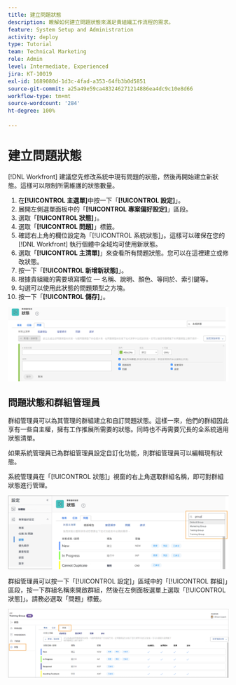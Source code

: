 ```yaml
---
title: 建立問題狀態
description: 瞭解如何建立問題狀態來滿足貴組織工作流程的需求。
feature: System Setup and Administration
activity: deploy
type: Tutorial
team: Technical Marketing
role: Admin
level: Intermediate, Experienced
jira: KT-10019
exl-id: 1689080d-1d3c-4fad-a353-64fb3b0d5851
source-git-commit: a25a49e59ca483246271214886ea4dc9c10e8d66
workflow-type: tm+mt
source-wordcount: '284'
ht-degree: 100%

---
```


# 建立問題狀態

[!DNL Workfront] 建議您先修改系統中現有問題的狀態，然後再開始建立新狀態。這樣可以限制所需維護的狀態數量。

1. 在&#x200B;**[!UICONTROL 主選單]**&#x200B;中按一下「**[!UICONTROL 設定]**」。
1. 展開左側選單面板中的「**[!UICONTROL 專案偏好設定]**」區段。
1. 選取「**[!UICONTROL 狀態]**」。
1. 選取「**[!UICONTROL 問題]**」標籤。
1. 確認右上角的欄位設定為「[!UICONTROL 系統狀態]」。這樣可以確保在您的 [!DNL Workfront] 執行個體中全域均可使用新狀態。
1. 選取「**[!UICONTROL 主清單]**」來查看所有問題狀態。您可以在這裡建立或修改狀態。
1. 按一下「**[!UICONTROL 新增新狀態]**」。
1. 根據貴組織的需要填寫欄位 — 名稱、說明、顏色、等同於、索引鍵等。
1. 勾選可以使用此狀態的問題類型之方塊。
1. 按一下「**[!UICONTROL 儲存]**」。

![「[!UICONTROL 狀態]」頁面上的「新增狀態」視窗](assets/admin-fund-create-issue-status.png)

## 問題狀態和群組管理員

群組管理員可以為其管理的群組建立和自訂問題狀態。這樣一來，他們的群組因此享有一些自主權，擁有工作推展所需要的狀態。同時也不再需要冗長的全系統適用狀態清單。

如果系統管理員已為群組管理員設定自訂化功能，則群組管理員可以編輯現有狀態。

系統管理員在「[!UICONTROL 狀態]」視窗的右上角選取群組名稱，即可對群組狀態進行管理。

![「[!UICONTROL 狀態]」頁面上的群組清單選單](assets/admin-fund-change-group-master-list.png)

群組管理員可以按一下「[!UICONTROL 設定]」區域中的「[!UICONTROL 群組]」區段，按一下群組名稱來開啟群組，然後在左側面板選單上選取「[!UICONTROL 狀態]」。請務必選取「問題」標籤。

![[!UICONTROL 狀態]區段，位於[!UICONTROL 群組]頁面](assets/admin-fund-group-issue-statuses.png)

<!---
For detailed information on how managing statuses can be done by group administrators, see these articles:
Create and customize group statuses
Group administrators
--->

<!---
learn more URLs
Issue statuses
Create and customize system-wide statuses
--->

